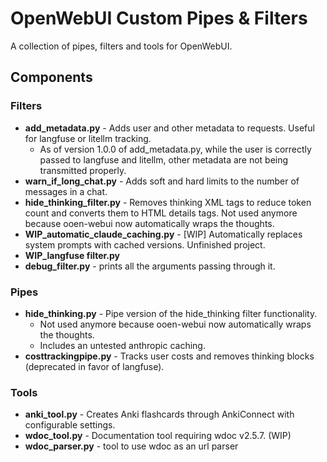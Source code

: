 # OpenWebUI Custom Pipes & Filters

A collection of pipes, filters and tools for OpenWebUI.

## Components

### Filters

- **add_metadata.py** - Adds user and other metadata to requests. Useful for langfuse or litellm tracking.
    * As of version 1.0.0 of add_metadata.py, while the user is correctly passed to langfuse and litellm, other metadata are not being transmitted properly.
- **warn_if_long_chat.py** - Adds soft and hard limits to the number of messages in a chat.
- **hide_thinking_filter.py** - Removes thinking XML tags to reduce token count and converts them to HTML details tags. Not used anymore because ooen-webui now automatically wraps the thoughts.
- **WIP_automatic_claude_caching.py**  - [WIP] Automatically replaces system prompts with cached versions. Unfinished project.
- **WIP_langfuse filter.py**
- **debug_filter.py** - prints all the arguments passing through it.

### Pipes

- **hide_thinking.py** - Pipe version of the hide_thinking filter functionality.
    - Not used anymore because ooen-webui now automatically wraps the thoughts.
    - Includes an untested anthropic caching.
- **costtrackingpipe.py** - Tracks user costs and removes thinking blocks (deprecated in favor of langfuse).

### Tools

- **anki_tool.py** - Creates Anki flashcards through AnkiConnect with configurable settings.
- **wdoc_tool.py** - Documentation tool requiring wdoc v2.5.7. (WIP)
- **wdoc_parser.py** - tool to use wdoc as an url parser
